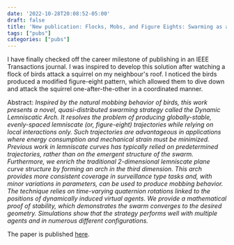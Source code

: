 ```yaml
---
date: '2022-10-28T20:08:52-05:00'
draft: false
title: 'New publication: Flocks, Mobs, and Figure Eights: Swarming as a Lemniscatic Arch'
tags: ["pubs"]
categories: ["pubs"]
---
```


I have finally checked off the career milestone of publishing in an IEEE Transactions journal. I was inspired to develop this solution after watching a flock of birds attack a squirrel on my neighbour's roof. I noticed the birds produced a modified figure-eight pattern, which allowed them to dive down and attack the squirrel one-after-the-other in a coordinated manner. 

Abstract:
*Inspired by the natural mobbing behavior of birds, this work presents a novel, quasi-distributed swarming strategy called the Dynamic Lemniscatic Arch. It resolves the problem of producing globally-stable, evenly-spaced lemniscate (or, figure-eight) trajectories while relying on local interactions only. Such trajectories are advantageous in applications where energy consumption and mechanical strain must be minimized. Previous work in lemniscate curves has typically relied on predetermined trajectories, rather than on the emergent structure of the swarm. Furthermore, we enrich the traditional 2-dimensional lemniscate plane curve structure by forming an arch in the third dimension. This arch provides more consistent coverage in surveillance type tasks and, with minor variations in parameters, can be used to produce mobbing behavior. The technique relies on time-varying quaternion rotations linked to the positions of dynamically induced virtual agents. We provide a mathematical proof of stability, which demonstrates the swarm converges to the desired geometry. Simulations show that the strategy performs well with multiple agents and in numerous different configurations.*

The paper is published [here](https://ieeexplore.ieee.org/abstract/document/9931405).

